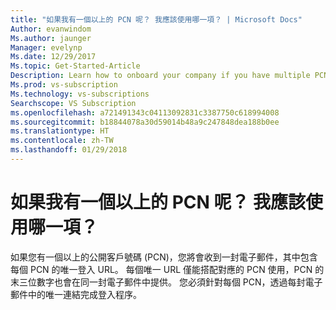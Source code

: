 ```yaml
---
title: "如果我有一個以上的 PCN 呢？ 我應該使用哪一項？ | Microsoft Docs"
Author: evanwindom
Ms.author: jaunger
Manager: evelynp
Ms.date: 12/29/2017
Ms.topic: Get-Started-Article
Description: Learn how to onboard your company if you have multiple PCNs.
Ms.prod: vs-subscription
Ms.technology: vs-subscriptions
Searchscope: VS Subscription
ms.openlocfilehash: a721491343c04113092831c3387750c618994008
ms.sourcegitcommit: b18844078a30d59014b48a9c247848dea188b0ee
ms.translationtype: HT
ms.contentlocale: zh-TW
ms.lasthandoff: 01/29/2018
---
```

# <a name="what-if-i-have-more-than-one-pcn-which-one-do-i-use"></a>如果我有一個以上的 PCN 呢？ 我應該使用哪一項？

如果您有一個以上的公開客戶號碼 (PCN)，您將會收到一封電子郵件，其中包含每個 PCN 的唯一登入 URL。 每個唯一 URL 僅能搭配對應的 PCN 使用，PCN 的末三位數字也會在同一封電子郵件中提供。 您必須針對每個 PCN，透過每封電子郵件中的唯一連結完成登入程序。 